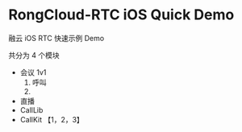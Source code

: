 # RongCloud-RTC iOS Quick Demo

融云 iOS RTC 快速示例 Demo

共分为 4 个模块
 
- 会议 1v1
    1. 呼叫
    2. 
- 直播
- CallLib
- CallKit
【1，2，3】
